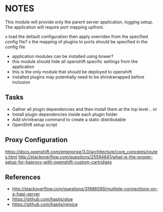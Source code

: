 NOTES
=====

This module will provide only the parent server application, logging setup.
The application will require port mapping upfront.

x load the default configuration then apply overrides from the specified config file?
x the mapping of plugins to ports should be specified in the config file
* application modules can be installed using bower?
* this module should hide all openshift specific settings from the application
* this is the only module that should be deployed to openshift
* installed plugins may potentially need to be shrinkwrapped before inclusion


## Tasks

* Gather all plugin dependencies and then install them at the top level .. or
* Install plugin dependencies inside each plugin folder
* Add shrinkwrap command to create a static distributable
* OpenShift setup script


## Proxy Configuration

https://docs.openshift.com/enterprise/3.0/architecture/core_concepts/routes.html
http://stackoverflow.com/questions/25594841/what-is-the-proper-setup-for-haproxy-with-openshift-custom-cartridges


## References

* http://stackoverflow.com/questions/31886099/multiple-connections-on-a-hapi-server
* https://github.com/hapijs/glue
* https://github.com/hapijs/rejoice


